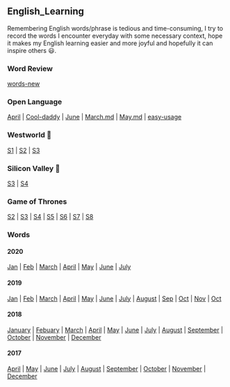 ## English_Learning
  
Remembering English words/phrase is tedious and time-consuming, I try to record the words I encounter everyday with some necessary context, hope it makes my English learning easier and more joyful and hopefully it can inspire others 😃.    

### Word Review   
[words-new](./words-new.md)  

### Open Language 
[April](./OpenLanguage/April.md) | [Cool-daddy](./OpenLanguage/Cool-daddy.md) | [June](./OpenLanguage/June.md) | [March.md](./OpenLanguage/March.md) | [May.md](./OpenLanguage/May.md) | [easy-usage](./OpenLanguage/easy-usage.md)  

### Westworld 🤖
[S1](./westWorld/ww1.md) | [S2](./westWorld/ww2.md) | [S3](./westWorld/ww3.md)  

### Silicon Valley 🦀
[S3](./siliconValley/sv3.md) | [S4](./siliconValley/sv4.md) 

### Game of Thrones 
[S2](./GOT/GOT2.md) | [S3](./GOT/GOT3.md) | [S4](./GOT/GOT4.md) | [S5](./GOT/GOT5.md)  | [S6](./GOT/GOT6.md)  | [S7](./GOT/GOT7.md)  | [S8](./GOT/GOT8.md)  

### Words 

#### 2020  
[Jan](./words/2020/words-Jan.md) | [Feb](./words/2020/words-Feb.md) | [March](./words/2020/words-Mar.md) |  [April](./words/2020/words-April.md) | [May](./words/2020/words-May.md) | [June](./words/2020/words-Jun.md) | [July](./words/2020/words-July.md)

#### 2019   
[Jan](./words/2019/words-Jan.md) | [Feb](./words/2019/words-Feb.md) | [March](./words/2019/words-March.md) |  [April](./words/2019/words-April.md) | 
[May](./words/2019/words-May.md) | [June](./words/2019/words-June.md) | [July](./words/2019/words-July.md) |  [August](./words/2019/words-Aug.md) |
[Sep](./words/2019/words-Sep.md) | [Oct](./words/2019/words-Oct.md) | [Nov](./words/2019/words-Nov.md) | [Oct](./words/2019/words-Dec.md)

#### 2018   
[January](./words/2018/words-Jan.md) | [Febuary](./words/2018/words-Feb.md) | [March](./words/2018/words-Mar.md) | [April](./words/2018/words-Apr.md)  | [May](./words/2018/words-May.md)  | [June](./words/2018/words-Jun.md)  | [July](./words/2018/words-Jul.md)  | [August](./words/2018/words-Aug.md)  | [September](./words/2018/words-Sep.md)  | [October](./words/2018/words-Oct.md) | [November](./words/2018/words-Nov.md)  | [December](./words/2018/words-Dec.md)  

#### 2017   
[April](./words/2017/words-Apr.md)  | [May](./words/2017/words-May.md)  | [June](./words/2017/words-Jun.md)  | [July](./words/2017/words-Jul.md)  | [August](./words/2017/words-Aug.md)  | [September](./words/2017/words-Sep.md)  | [October](./words/2017/words-Oct.md) | [November](./words/2017/words-Nov.md)  | [December](./words/2017/words-Dec.md)        

